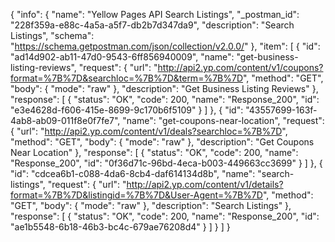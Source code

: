 {
  "info": {
    "name": "Yellow Pages API Search Listings",
    "_postman_id": "228f359a-e88c-4a5a-a5f7-db2b7d347da9",
    "description": "Search Listings",
    "schema": "https://schema.getpostman.com/json/collection/v2.0.0/"
  },
  "item": [
    {
      "id": "ad14d902-ab11-47d0-9543-6ff856940009",
      "name": "get-business-listing-reviews",
      "request": {
        "url": "http://api2.yp.com/content/v1/coupons?format=%7B%7D&searchloc=%7B%7D&term=%7B%7D",
        "method": "GET",
        "body": {
          "mode": "raw"
        },
        "description": "Get Business Listing Reviews"
      },
      "response": [
        {
          "status": "OK",
          "code": 200,
          "name": "Response_200",
          "id": "e3e4628d-f606-415e-8699-9c170b6f5109"
        }
      ]
    },
    {
      "id": "43557699-163f-4ab8-ab09-011f8e0f7fe7",
      "name": "get-coupons-near-location",
      "request": {
        "url": "http://api2.yp.com/content/v1/deals?searchloc=%7B%7D",
        "method": "GET",
        "body": {
          "mode": "raw"
        },
        "description": "Get Coupons Near Location"
      },
      "response": [
        {
          "status": "OK",
          "code": 200,
          "name": "Response_200",
          "id": "0f36d71c-96bd-4eca-b003-449663cc3699"
        }
      ]
    },
    {
      "id": "cdcea6b1-c088-4da6-8cb4-daf614134d8b",
      "name": "search-listings",
      "request": {
        "url": "http://api2.yp.com/content/v1/details?format=%7B%7D&listingid=%7B%7D&User-Agent=%7B%7D",
        "method": "GET",
        "body": {
          "mode": "raw"
        },
        "description": "Search Listings"
      },
      "response": [
        {
          "status": "OK",
          "code": 200,
          "name": "Response_200",
          "id": "ae1b5548-6b18-46b3-bc4c-679ae76208d4"
        }
      ]
    }
  ]
}
